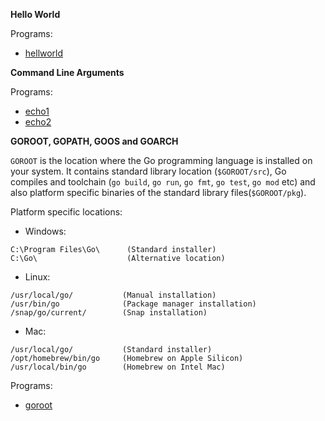 **Hello World**

Programs: 
- [hellworld](./helloworld/main.go)

**Command Line Arguments**

Programs:
- [echo1](./echo1/main.go)
- [echo2](./echo2/main.go)

**GOROOT, GOPATH, GOOS and GOARCH**

`GOROOT` is the location where the Go programming language is installed on your system. It contains standard library location (`$GOROOT/src`), Go compiles and toolchain (`go build`, `go run`, `go fmt`, `go test`, `go mod` etc) and also platform specific binaries of the standard library files(`$GOROOT/pkg`).

Platform specific locations:

- Windows:

```
C:\Program Files\Go\      (Standard installer)
C:\Go\                    (Alternative location)
```

- Linux:

```
/usr/local/go/           (Manual installation)
/usr/bin/go              (Package manager installation)
/snap/go/current/        (Snap installation)
```

- Mac:

```
/usr/local/go/           (Standard installer)
/opt/homebrew/bin/go     (Homebrew on Apple Silicon)
/usr/local/bin/go        (Homebrew on Intel Mac)
```

Programs:
- [goroot](./goroot/main.go)
